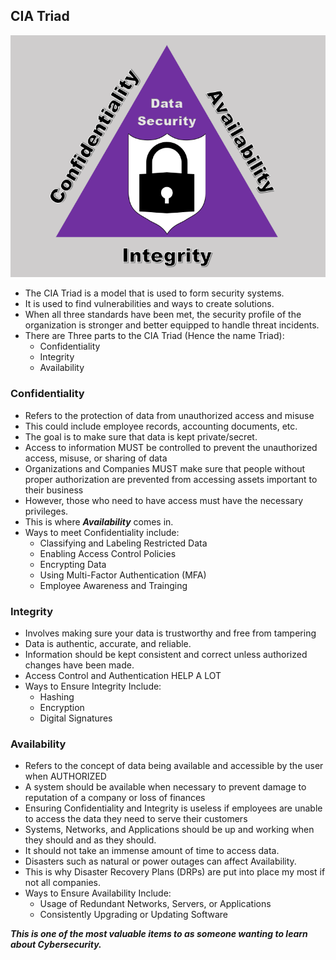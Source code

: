 ## CIA Triad
![alttext](https://github.com/GCU-GenCyber/GenCyber-Camp-23/blob/main/Principles%20of%20Security/img/Triad.png)
+ The CIA Triad is a model that is used to form security systems. 
+ It is used to find vulnerabilities and ways to create solutions. 
+ When all three standards have been met, the security profile of the organization is stronger and better equipped to handle threat incidents.
+ There are Three parts to the CIA Triad (Hence the name Triad): 
  + Confidentiality
  + Integrity
  + Availability

### Confidentiality
+ Refers to the protection of data from unauthorized access and misuse
+ This could include employee records, accounting documents, etc. 
+ The goal is to make sure that data is kept private/secret. 
+ Access to information MUST be controlled to prevent the unauthorized access, misuse, or sharing of data
+ Organizations and Companies MUST make sure that people without proper authorization are prevented from accessing assets important to their business
+ However, those who need to have access must have the necessary privileges.
+ This is where ***Availability*** comes in. 
+ Ways to meet Confidentiality include:
  + Classifying and Labeling Restricted Data
  + Enabling Access Control Policies
  + Encrypting Data
  + Using Multi-Factor Authentication (MFA)
  + Employee Awareness and Trainging

### Integrity
+ Involves making sure your data is trustworthy and free from tampering
+ Data is authentic, accurate, and reliable.
+ Information should be kept consistent and correct unless authorized changes have been made.
+ Access Control and Authentication HELP A LOT
+ Ways to Ensure Integrity Include:
  + Hashing
  + Encryption
  + Digital Signatures

### Availability 
+ Refers to the concept of data being available and accessible by the user when AUTHORIZED
+ A system should be available when necessary to prevent damage to reputation of a company or loss of finances
+ Ensuring Confidentiality and Integrity is useless if employees are unable to access the data they need to serve their customers
+ Systems, Networks, and Applications should be up and working when they should and as they should. 
+ It should not take an immense amount of time to access data. 
+ Disasters such as natural or power outages can affect Availability.
+ This is why Disaster Recovery Plans (DRPs) are put into place my most if not all companies. 
+ Ways to Ensure Availability Include:
  + Usage of Redundant Networks, Servers, or Applications
  + Consistently Upgrading or Updating Software

***This is one of the most valuable items to as someone wanting to learn about Cybersecurity.***

